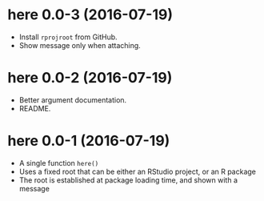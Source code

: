 # here 0.0-3 (2016-07-19)

- Install `rprojroot` from GitHub.
- Show message only when attaching.


# here 0.0-2 (2016-07-19)

- Better argument documentation.
- README.


# here 0.0-1 (2016-07-19)

- A single function `here()`
- Uses a fixed root that can be either an RStudio project, or an R package
- The root is established at package loading time, and shown with a message

